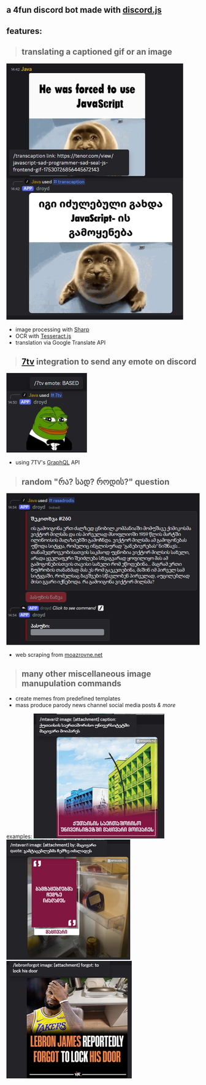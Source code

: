 ## a 4fun discord bot made with [discord.js](https://discord.js.org/)

## features:

> ## translating a captioned gif or an image

<img src="utils/media/assets/github/transcaption.png"/>

- image processing with [Sharp](https://sharp.pixelplumbing.com/)
- OCR with [Tesseract.js](https://tesseract.projectnaptha.com/)
- translation via Google Translate API

> ## [7tv](https://7tv.app/) integration to send any emote on discord

<img src="utils/media/assets/github/7tv.png"/>

- using 7TV's [GraphQL](https://graphql.org/) API

> ## random "რა? სად? როდის?" question

<img src="utils/media/assets/github/rasadrodis.png"/>

- web scraping from [moazrovne.net](http://moazrovne.net/)

>## many other miscellaneous image manupulation commands
- create memes from predefined templates
- mass produce parody news channel social media posts _& more_

examples:
<img src="utils/media/assets/github/mtavari1ss.png"/>
<img src="utils/media/assets/github/mtavari2ss.png"/>
<img src="utils/media/assets/github/lebronforgot.png"/>
